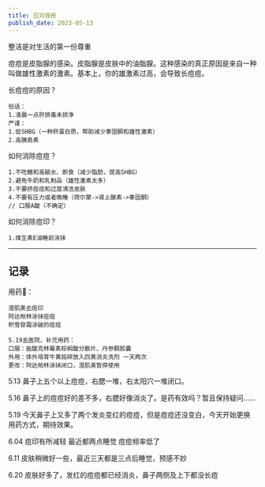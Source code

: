 ```yaml
---
title: 应对痤疮
publish_date: 2023-05-13
---
```


整洁是对生活的第一份尊重

痘痘是皮脂腺的感染。皮脂腺是皮肤中的油脂腺。这种感染的真正原因是来自一种叫做雄性激素的激素。基本上，你的雄激素过高，会导致长痘痘。

长痘痘的原因？

```
俗话：
1.凌晨一点肝排毒未排净
严谨：
1.低SHBG（一种肝蛋白质，帮助减少睾固酮和雄性激素）
2.高胰島素
```

如何消除痘痘？

```
1.不吃糖和高碳水、断食（减少脂肪，提高SHBG）
2.避免牛奶和乳制品（雄性激素太多）
3.不要挤痘痘和过度清洁皮肤
4.不要有压力或者晚睡（荷尔蒙->肾上腺素->睾固酮）
// 口服A酸（不确定）
```

如何消除痘印？

```
1.维生素E油睡前涂抹
```

---

## 记录

用药💊：

```
澄肌美去痘印
阿达帕林涂抹痘痘
积雪苷霜涂破的痘痘

5.19去医院，补充用药：
口服：盐酸克林霉素棕榈酸分散片、丹参酮胶囊
外用：体外培育牛黄捣碎放入四黄消炎洗剂 一天两次
更改：阿达帕林涂抹闭口，澄肌美暂停使用
```

5.13 鼻子上五个以上痘痘，右腮一堆，右太阳穴一堆闭口。

5.16 鼻子上的痘痘好的差不多，右腮好像消炎了。是药有效吗？暂且保持疑问......

5.19 今天鼻子上又多了两个发炎变红的痘痘，但是痘痘还没变白，今天开始更换用药方式，期待效果。

6.04 痘印有所减轻 最近都两点睡觉 痘痘频率低了

6.11 皮肤稍微好一些，最近三天都是三点后睡觉，预感不妙

6.20 皮肤好多了，发红的痘痘都已经消炎，鼻子两侧及上下都没长痘
